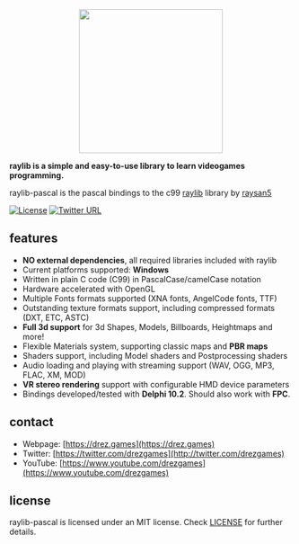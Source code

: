<center><img src="https://github.com/drezgames/raylib-pascal/blob/master/logo/logo_256x256.png" width=256></center>

**raylib is a simple and easy-to-use library to learn videogames programming.**

raylib-pascal is the pascal bindings to the c99 [raylib](https://github.com/raysan5/raylib) library by [raysan5](https://github.com/raysan5)

[![License](https://img.shields.io/github/license/mashape/apistatus.svg)](LICENSE.md)
[![Twitter URL](https://img.shields.io/twitter/url/http/shields.io.svg?style=social&label=Follow)](https://twitter.com/drezgames)

features
--------
  - **NO external dependencies**, all required libraries included with raylib
  - Current platforms supported: **Windows**
  - Written in plain C code (C99) in PascalCase/camelCase notation
  - Hardware accelerated with OpenGL
  - Multiple Fonts formats supported (XNA fonts, AngelCode fonts, TTF)
  - Outstanding texture formats support, including compressed formats (DXT, ETC, ASTC)
  - **Full 3d support** for 3d Shapes, Models, Billboards, Heightmaps and more! 
  - Flexible Materials system, supporting classic maps and **PBR maps**
  - Shaders support, including Model shaders and Postprocessing shaders
  - Audio loading and playing with streaming support (WAV, OGG, MP3, FLAC, XM, MOD)
  - **VR stereo rendering** support with configurable HMD device parameters
  - Bindings developed/tested with **Delphi 10.2**. Should also work with **FPC**.

contact
-------

   * Webpage: [https://drez.games](https://drez.games)
   * Twitter: [https://twitter.com/drezgames](http://twitter.com/drezgames)
   * YouTube: [https://www.youtube.com/drezgames](https://www.youtube.com/drezgames)

license
-------

raylib-pascal is licensed under an MIT license. Check [LICENSE](LICENSE.md) for further details.

